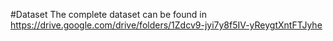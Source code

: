 #Dataset
The complete dataset can be found in https://drive.google.com/drive/folders/1Zdcv9-jyi7y8f5IV-yReygtXntFTJyhe
